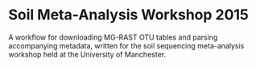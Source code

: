 # Soil Meta-Analysis Workshop 2015
A workflow for downloading MG-RAST OTU tables and parsing accompanying metadata, written for the soil sequencing meta-analysis workshop held at the University of Manchester.
